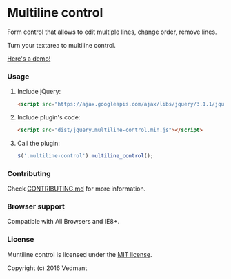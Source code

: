 # Multiline control

Form control that allows to edit multiple lines, change order, remove lines.

Turn your textarea to multiline control.

[Here's a demo!](https://vedmant.github.io/multiline-control/)

### Usage

1. Include jQuery:

    ```html
    <script src="https://ajax.googleapis.com/ajax/libs/jquery/3.1.1/jquery.min.js"></script>
    ```

2. Include plugin's code:
    
    ```html
    <script src="dist/jquery.multiline-control.min.js"></script>
    ```

3. Call the plugin:

    ```javascript
    $('.multiline-control').multiline_control();
    ```	

### Contributing

Check [CONTRIBUTING.md](https://github.com/vedmant/multiline-control/blob/master/CONTRIBUTING.md) for more information.

### Browser support
Compatible with All Browsers and IE8+.

### License
  
Muntiline control is licensed under the [MIT license](http://opensource.org/licenses/MIT).

Copyright (c) 2016 Vedmant